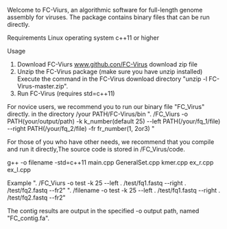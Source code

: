 Welcome to FC-Viurs, an algorithmic software for full-length genome assembly for viruses.
The package contains binary files that can be run directly.

Requirements
Linux operating system
c++11 or higher

Usage
1. Download FC-Viurs
www.github.con/FC-Virus download zip file
2. Unzip the FC-Virus package (make sure you have unzip installed)
Execute the command in the FC-Virus download directory
"unzip -l FC-Virus-master.zip".
3. Run FC-Virus (requires std=c++11)

For novice users, we recommend you to run our binary file "FC_Virus" directly.
in the directory /your PATH/FC-Virus/bin
". /FC_Viurs -o PATH(your/output/path) -k k_number(default 25) --left PATH(/your/fq_1/file) --right PATH(/your/fq_2/file) -fr fr_number(1, 2or3) "

For those of you who have other needs, we recommend that you compile and run it directly,The source code is stored in /FC_Virus/code.

g++ -o filename -std=c++11 main.cpp GeneralSet.cpp kmer.cpp ex_r.cpp ex_l.cpp

Example
". /FC_Viurs -o test -k 25 --left . /test/fq1.fastq --right . /test/fq2.fastq --fr2"
". /filename -o test -k 25 --left . /test/fq1.fastq --right . /test/fq2.fastq --fr2"

The contig results are output in the specified -o output path, named "FC_contig.fa".